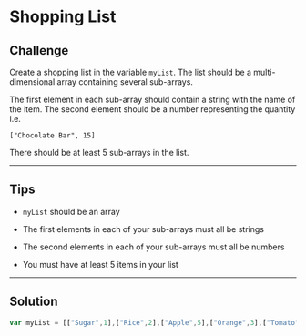 # Shopping List

## Challenge

Create a shopping list in the variable `myList`. The list should be a multi-dimensional array containing several sub-arrays.

The first element in each sub-array should contain a string with the name of the item. The second element should be a number representing the quantity i.e.

`["Chocolate Bar", 15]`

There should be at least 5 sub-arrays in the list.

---

## Tips

- `myList` should be an array

- The first elements in each of your sub-arrays must all be strings

- The second elements in each of your sub-arrays must all be numbers

- You must have at least 5 items in your list

---

## Solution

```js
var myList = [["Sugar",1],["Rice",2],["Apple",5],["Orange",3],["Tomato",4]];


```